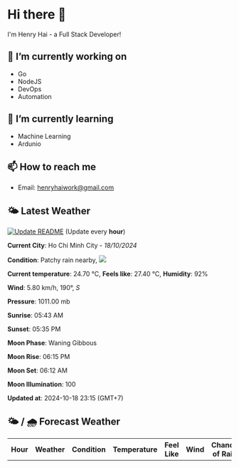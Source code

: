 # Hi there 👋

I'm Henry Hai - a Full Stack Developer!

## 🔭 I’m currently working on

- Go
- NodeJS
- DevOps
- Automation

## 🌱 I’m currently learning

- Machine Learning
- Ardunio

## 📫 How to reach me

- Email: <henryhaiwork@gmail.com>

## 🌤️ Latest Weather
[![Update README](https://github.com/henry0hai/henry0hai/actions/workflows/udpateReadme.yml/badge.svg)](https://github.com/henry0hai/henry0hai/actions/workflows/udpateReadme.yml)
(Update every **hour**)
<!-- CURRENT_WEATHER:START -->
**Current City**: Ho Chi Minh City - *18/10/2024*

**Condition**: Patchy rain nearby, <img src="https://cdn.weatherapi.com/weather/64x64/night/176.png"/>

**Current temperature**: 24.70 °C, **Feels like**: 27.40 °C, **Humidity**: 92%

**Wind**: 5.80 km/h, 190°, *S*

**Pressure**: 1011.00 mb

**Sunrise**: 05:43 AM

**Sunset**: 05:35 PM

**Moon Phase**: Waning Gibbous

**Moon Rise**: 06:15 PM

**Moon Set**: 06:12 AM

**Moon Illumination**: 100

**Updated at**: 2024-10-18 23:15 (GMT+7)<!-- CURRENT_WEATHER:END -->

## 🌤️ / 🌧️ Forecast Weather
<!-- FORECAST_WEATHER:START -->
<table>
		<tr>
			<th>Hour</th>
			<th>Weather</th>
			<th>Condition</th>
			<th>Temperature</th>
			<th>Feel Like</th>
			<th>Wind</th>
			<th>Chance of Rain</th>
		</tr>
</table>
<!-- FORECAST_WEATHER:END -->
